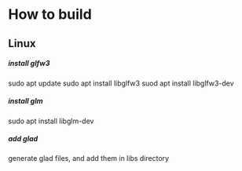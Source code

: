 # How to build

## Linux

##### install glfw3

sudo apt update
sudo apt install libglfw3
suod apt install libglfw3-dev

##### install glm

sudo apt install libglm-dev

##### add glad

generate glad files, and add them in libs directory

